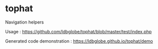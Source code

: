 # tophat
Navigation helpers

Usage : https://github.com/ldbglobe/tophat/blob/master/test/index.php

Generated code demonstration : https://ldbglobe.github.io/tophat/demo
